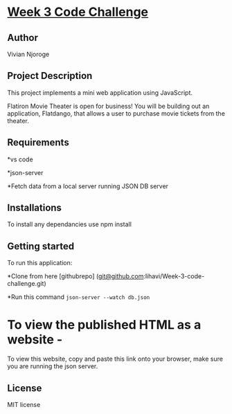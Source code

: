 # <u> Week 3 Code Challenge</u>

## <b>Author</b>

Vivian Njoroge

## Project Description

This project implements a mini web application using JavaScript.

Flatiron Movie Theater is open for business! You will be building out an
application, Flatdango, that allows a user to purchase movie tickets from the
theater.
## Requirements

*vs code

*json-server

*Fetch data from a local server running JSON DB server

## Installations
To install any dependancies use npm install

## Getting started
To run this application:

*Clone from here
[githubrepo]
(git@github.com:lihavi/Week-3-code-challenge.git)

*Run this command 
`json-server --watch db.json`  
# To view the published HTML as a website -
To view this website, copy and paste this link onto your browser, make sure you are running the json server.



## License
MIT license